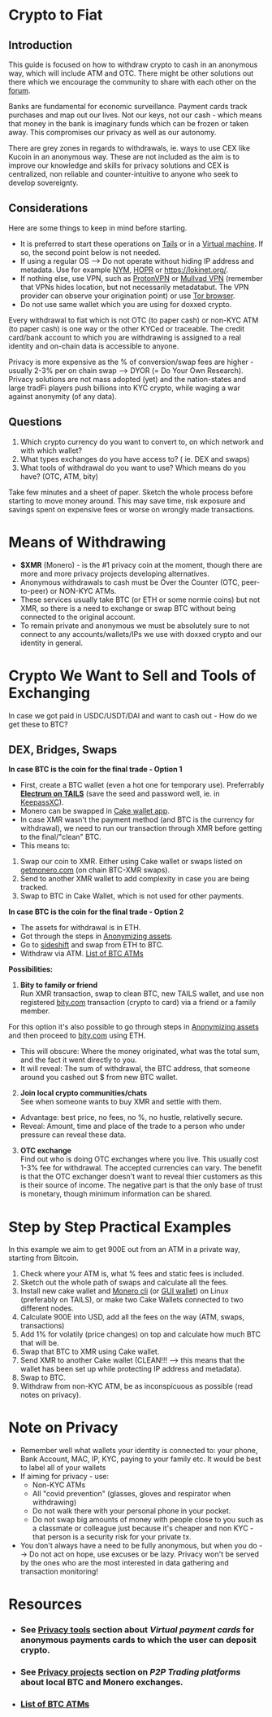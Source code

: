 # Crypto to Fiat

## Introduction

This guide is focused on how to withdraw crypto to cash in an anonymous way, which will include ATM and OTC. There might be other solutions out there which we encourage the community to share with each other on the [forum](forum.lunardao.net). 

Banks are fundamental for economic surveillance. Payment cards track purchases and map out our lives. Not our keys, not our cash - which means that money in the bank is imaginary funds which can be frozen or taken away. This compromises our privacy as well as our autonomy. 

There are grey zones in regards to withdrawals, ie. ways to use CEX like Kucoin in an anonymous way. These are not included as the aim is to improve our knowledge and skills for privacy solutions and CEX is centralized, non reliable and counter-intuitive to anyone who seek to develop sovereignty.

## Considerations 

Here are some things to keep in mind before starting.

- It is preferred to start these operations on [Tails](https://tails.boum.org/) or in a [Virtual machine](https://wiki.lunardao.net/virtualbox_whonix.html). If so, the second point below is not needed.
- If using a regular OS --> Do not operate without hiding IP address and metadata. Use for example [NYM](https://nymtech.net/), [HOPR](https://hoprnet.org/) or https://lokinet.org/.
- If nothing else, use VPN, such as [ProtonVPN](https://protonvpn.com/download) or [Mullvad VPN](https://mullvad.net/en/pricing/) (remember that VPNs hides location, but not necessarily metadatabut. The VPN provider can observe your origination point) or use [Tor browser](https://www.torproject.org/download/).
- Do not use same wallet which you are using for doxxed crypto. 

Every withdrawal to fiat which is not OTC (to paper cash) or non-KYC ATM (to paper cash) is one way or the other KYCed or traceable. The credit card/bank account to which you are withdrawing is assigned to a real identity and on-chain data is accessible to anyone.

Privacy is more expensive as the % of conversion/swap fees are higher - usually 2-3% per on chain swap --> DYOR (= Do Your Own Research). Privacy solutions are not mass adopted (yet) and the nation-states and large tradFi players push billions into KYC crypto, while waging a war against anonymity (of any data).

## Questions

1. Which crypto currency do you want to convert to, on which network and with which wallet?
3. What types exchanges do you have access to? ( ie. DEX and swaps)
4. What tools of withdrawal do you want to use? Which means do you have? (OTC, ATM, bity)

Take few minutes and a sheet of paper. Sketch the whole process before starting to move money around. This may save time, risk exposure and savings spent on expensive fees or worse on wrongly made transactions.

# Means of Withdrawing

- **$XMR** (Monero) - is the #1 privacy coin at the moment, though there are more and more privacy projects developing alternatives.
- Anonymous withdrawals to cash must be Over the Counter (OTC, peer-to-peer) or NON-KYC ATMs.
- These services usually take BTC (or ETH or some normie coins) but not XMR, so there is a need to exchange or swap BTC without being connected to the original account.
- To remain private and anonymous we must be absolutely sure to not connect to any accounts/wallets/IPs we use with doxxed crypto and our identity in general.

# Crypto We Want to Sell and Tools of Exchanging

In case we got paid in USDC/USDT/DAI and want to cash out - How do we get these to BTC?

## DEX, Bridges, Swaps

**In case BTC is the coin for the final trade -  Option 1**

- First, create a BTC wallet (even a hot one for temporary use). Preferrably [**Electrum on TAILS**](https://electrum.org/#home) (save the seed and password well, ie. in [KeepassXC](https://keepassxc.org/)).
- Monero can be swapped in [Cake wallet app](https://cakewallet.com/).
- In case XMR wasn't the payment method (and BTC is the currency for withdrawal), we need to run our transaction through XMR before getting to the final/"clean" BTC.
- This means to:
1. Swap our coin to XMR. Either using Cake wallet or swaps listed on [getmonero.com](getmonero.com) (on chain BTC-XMR swaps). <!--- .. The swap services mentioned on getmonero.org are not good swap services, you can mention services like majesticbank.sc , trocador.app, fixedfloat.com, or https://stealthex.io/) --->
2. Send to another XMR wallet to add complexity in case you are being tracked. <!--- .. It would be good to suggest sending to an xmr thats not connected to the same node, or send to an XMR address you control that you are using on your own node --->
3. Swap to BTC in Cake Wallet, which is not used for other payments.

**In case BTC is the coin for the final trade -  Option 2**

- The assets for withdrawal is in ETH.
- Got through the steps in [Anonymizing assets](https://wiki.lunardao.net/anonymizing_assets.html).
- Go to [sideshift](https://sideshift.ai/) and swap from ETH to BTC. <!--- .. Id suggest something like trocador.app (Which has an onion address) or fixedfloat.com --->
- Withdraw via ATM. [List of BTC ATMs](https://coinatmradar.com/countries/) <!--- .. Is it easy to withdraw cash from a crypto ATM, or are there restrictions on size --->

**Possibilities:**

1. **Bity to family or friend**  
Run XMR transaction, swap to clean BTC, new TAILS wallet, and use non registered [bity.com](bity.com) transaction (crypto to card) via a friend or a family member. <!--- .. I think this description can be expanded upon more, it doesn't seem like there's enough detail --->

For this option it's also possible to go through steps in [Anonymizing assets](https://wiki.lunardao.net/anonymizing_assets.html) and then proceed to [bity.com](bity.com) using ETH.

- This will obscure: Where the money originated, what was the total sum, and the fact it went directly to you.
- It will reveal: The sum of withdrawal, the BTC address, that someone around you cashed out $ from new BTC wallet.

2. **Join local crypto communities/chats**  
See when someone wants to buy XMR and settle with them.
- Advantage: best price, no fees, no %, no hustle, relativelly secure.
- Reveal: Amount, time and place of the trade to a person who under pressure can reveal these data.

3. **OTC exchange**  
Find out who is doing OTC exchanges where you live. This usually cost 1-3% fee for withdrawal. The accepted currencies can vary. The benefit is that the OTC exchanger doesn't want to reveal thier customers as this is their source of income. The negative part is that the only base of trust is monetary, though minimum information can be shared.

# Step by Step Practical Examples

In this example we aim to get 900E out from an ATM in a private way, starting from Bitcoin.

1. Check where your ATM is, what % fees and static fees is included.
2. Sketch out the whole path of swaps and calculate all the fees.
3. Install new cake wallet and [Monero cli](https://www.getmonero.org/downloads/#cli) (or [GUI wallet](https://www.getmonero.org/downloads/)) on Linux (preferably on TAILS), or make two Cake Wallets connected to two different nodes.
4. Calculate 900E into USD, add all the fees on the way (ATM, swaps, transactions)
5. Add 1% for volatily (price changes) on top and calculate how much BTC that will be. <!--- .. depending on length of time, price change can be larger than 1% --->
6. Swap that BTC to XMR using Cake wallet.
7. Send XMR to another Cake wallet (CLEAN!!! --> this means that the wallet has been set up while protecting IP address and metadata).
8. Swap to BTC.
9. Withdraw from non-KYC ATM, be as inconspicuous as possible (read notes on privacy).

# Note on Privacy

- Remember well what wallets your identity is connected to: your phone, Bank Account, MAC, IP, KYC, paying to your family etc. It would be best to label all of your wallets
- If aiming for privacy - use:
  - Non-KYC ATMs
  - All "covid prevention" (glasses, gloves and respirator when withdrawing)
  - Do not walk there with your personal phone in your pocket.
  - Do not swap big amounts of money with people close to you such as a classmate or colleague just because it's cheaper and non KYC - that person is a security risk for your private tx.
- You don't always have a need to be fully anonymous, but when you do --> Do not act on hope, use excuses or be lazy. Privacy won't be served by the ones who are the most interested in data gathering and transaction monitoring!

# Resources

- ### See [**Privacy tools**](https://wiki.lunardao.net/list_privacy_tools.html) section about *Virtual payment cards* for anonymous payments cards to which the user can deposit crypto.

- ### See [**Privacy projects**](https://wiki.lunardao.net/crypto_privacy_projects.html) section on *P2P Trading platforms* about local BTC and Monero exchanges.

- ### [List of BTC ATMs](https://coinatmradar.com/countries/)


<!--- notes: Suggest for XMR using cake wallet with tor nodes, or Monerujo wallet (which by default uses TOR only)
 Consider using Trocador.app or Majestic Bank for swap services as well, they've got hidden services --->
